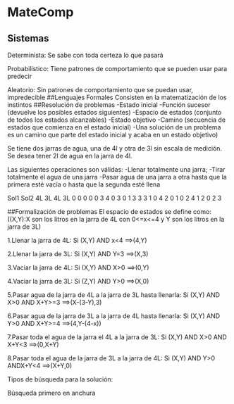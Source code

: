 # MateComp
## Sistemas
Determinista: Se sabe con toda certeza lo que pasará

Probabilístico: Tiene patrones de comportamiento que se pueden usar para predecir

Aleatorio: Sin patrones de comportamiento que se puedan usar, impredecible
##Lenguajes Formales
Consisten en la matematización de los instintos
##Resolución de problemas
-Estado inicial
-Función sucesor (devuelve los posibles estados siguientes)
-Espacio de estados (conjunto de todos los estados alcanzables)
-Estado objetivo
-Camino (secuencia de estados que comienza en el estado inicial)
-Una solución de un problema es un camino que parte del estado inicial y acaba en un estado objetivo)

Se tiene dos jarras de agua, una de 4l y otra de 3l sin escala de medición. Se desea tener 2l de agua en la jarra de 4l.

Las siguientes operaciones son válidas:
-Llenar totalmente una jarra;
-Tirar totalmente el agua de una jarra
-Pasar agua de una jarra a otra hasta que la primera esté vacía o hasta que la segunda esté llena

Sol1    Sol2
4L 3L   4L 3L
0 0     0 0
0 3     4 0
3 0     1 3 
3 3     1 0
4 2     0 1
0 2     4 1 
2 0     2 3

##Formalización de problemas
El espacio de estados se define como: ((X,Y):X son los litros en la jarra de 4L con 0<=x<=4 y Y son los litros en la jarra de 3L)

1.Llenar la jarra de 4L:  Si (X,Y) AND x<4 ==>(4,Y)

2.Llenar la jarra de 3L:  Si (X,Y) AND Y=3 ==>(X,3)

3.Vaciar la jarra de 4L:  Si (X,Y) AND X>0 ==>(0,Y)

4.Vaciar la jarra de 3L:  Si (Z,Y) AND Y>0 ==>(X,0)

5.Pasar agua de la jarra de 4L a la jarra de 3L hasta llenarla: Si (X,Y) AND X>0 AND X+Y>=3 ==>(X-(3-Y),3)

6.Pasar agua de la jarra de 3L a la jarra de 4L hasta llenarla: Si (X,Y) AND Y>0 AND X+Y>=4 ==>(4,Y-(4-x))

7.Pasar toda el agua de la jarra el 4L a la jarra de 3L: Si (X,Y) AND X>0 AND X+Y<3 ==>(0,X+Y)

8.Pasar toda el agua de la jarra de 3L a la jarra de 4L: Si (X,Y) AND Y>0 ANDX+Y<4 ==>(X+Y,0)

Tipos de búsqueda para la solución:

Búsqueda primero en anchura
